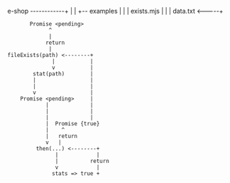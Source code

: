 e-shop ------------+
 |                 |
 +-- examples      |
        |          |
    exists.mjs     |
        |          |
    data.txt <-----+







           Promise <pending>
                 ^
                 |
                return
                 |
    fileExists(path) <--------+
                  |           |
                  v           |
            stat(path)        |
            |                 |
            |                 |
            v                 |        
        Promise <pending>     |
                |             |
                |             |
                |             |
                |  Promise {true}
                |    ^
                |   return
                v   |
             then(...) <--------+
                   |            |
                   |          return
                   v            |
                  stats => true +